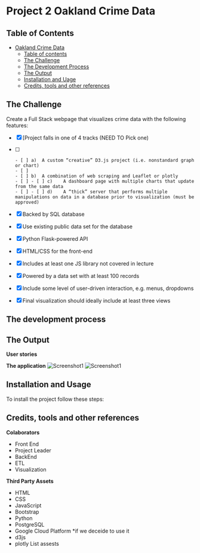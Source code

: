# Project 2 Oakland Crime Data

## Table of Contents

- [Oakland Crime Data](#oakland-crime-data)
  - [Table of contents](#table-of-contents)
  - [The Challenge](#the-challenge)
  - [The Development Process](#the-developement-process)
  - [The Output](#the-ouput)
  - [Installation and Uage](#installation-and-usage)
  - [Credits, tools and other references](#credits-tools-and-other-references)

## The Challenge

Create a Full Stack webpage that visualizes crime data with the following features:
- [x] [Project falls in one of 4 tracks (NEED TO Pick one)
- [ ] 
      - [ ] a)	A custom “creative” D3.js project (i.e. nonstandard graph or chart)
      - [ ] 
      - [ ] b)	A combination of web scraping and Leaflet or plotly
      - [ ] - [ ] c)	A dashboard page with multiple charts that update from the same data
      - [ ] - [ ] d)	A “thick” server that performs multiple manipulations on data in a database prior to visualization (must be approved)
- [x] Backed by SQL database
- [x] Use existing public data set for the database
- [x] Python Flask-powered API
- [x] HTML/CSS for the front-end
- [x] Includes at least one JS library not covered in lecture
- [x] Powered by a data set with at least 100 records
- [x] Include some level of user-driven interaction, e.g. menus, dropdowns
- [x] Final visualization should ideally include at least three views


## The development process


## The Output


**User stories**


**The application**
![Screenshot1]()
![Screenshot1]()

## Installation and Usage


To install the project follow these steps:

## Credits, tools and other references

**Colaborators**
- Front End
- Project Leader
- BackEnd
- ETL
- Visualization

**Third Party Assets**
- HTML
- CSS
- JavaScript
- Bootstrap
- Python
- PostgreSQL
- Google Cloud Platform *if we deceide to use it
- d3js
- plotly
List assests
